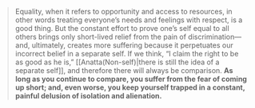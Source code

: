 > Equality, when it refers to opportunity and access to resources, in other words treating everyone’s needs and feelings with respect, is a good thing. But the constant effort to prove one’s self equal to all others brings only short-lived relief from the pain of discrimination—and, ultimately, creates more suffering because it perpetuates our incorrect belief in a separate self. If we think, “I claim the right to be as good as he is,” [[Anatta(Non-self)|there is still the idea of a separate self]], and therefore there will always be comparison. **As long as you continue to compare, you suffer from the fear of coming up short; and, even worse, you keep yourself trapped in a constant, painful delusion of isolation and alienation.**